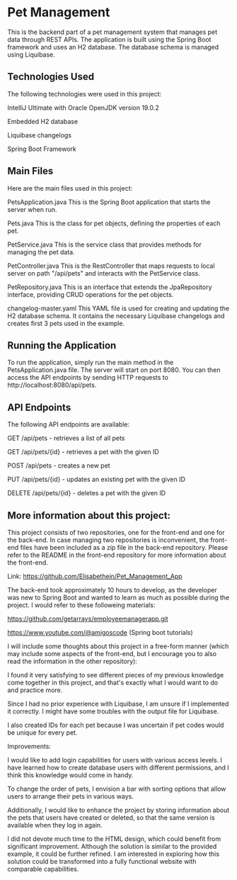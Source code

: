 # Pet Management

This is the backend part of a pet management system that manages pet data through REST APIs.
The application is built using the Spring Boot framework and uses an H2 database. The database schema is managed using Liquibase.

## Technologies Used
The following technologies were used in this project:

IntelliJ Ultimate with Oracle OpenJDK version 19.0.2

Embedded H2 database

Liquibase changelogs

Spring Boot Framework


## Main Files
Here are the main files used in this project:

PetsApplication.java
This is the Spring Boot application that starts the server when run.

Pets.java
This is the class for pet objects, defining the properties of each pet.

PetService.java
This is the service class that provides methods for managing the pet data.

PetController.java
This is the RestController that maps requests to local server on path "/api/pets" and interacts with the PetService class.

PetRepository.java
This is an interface that extends the JpaRepository interface, providing CRUD operations for the pet objects.

changelog-master.yaml
This YAML file is used for creating and updating the H2 database schema. It contains the necessary Liquibase changelogs and creates first 3 pets used in the example.

## Running the Application
To run the application, simply run the main method in the PetsApplication.java file. The server will start on port 8080.
You can then access the API endpoints by sending HTTP requests to http://localhost:8080/api/pets.

## API Endpoints
The following API endpoints are available:

GET /api/pets - retrieves a list of all pets

GET /api/pets/{id} - retrieves a pet with the given ID

POST /api/pets - creates a new pet

PUT /api/pets/{id} - updates an existing pet with the given ID

DELETE /api/pets/{id} - deletes a pet with the given ID

## More information about this project:
This project consists of two repositories, one for the front-end and one for the back-end. In case managing two repositories is inconvenient, the front-end files have been included as a zip file in the back-end repository.
Please refer to the README in the front-end repository for more information about the front-end.

Link: https://github.com/Elisabethein/Pet_Management_App

The back-end took approximately 10 hours to develop, as the developer was new to Spring Boot and wanted to learn as much as possible during the project.
I would refer to these followeing materials:

https://github.com/getarrays/employeemanagerapp.git 

https://www.youtube.com/@amigoscode (Spring boot tutorials)

I will include some thoughts about this project in a free-form manner (which may include some aspects of the front-end, but I encourage you to also read the information in the other repository):

I found it very satisfying to see different pieces of my previous knowledge come together in this project, and that's exactly what I would want to do and practice more.

Since I had no prior experience with Liquibase, I am unsure if I implemented it correctly. I might have some troubles with the output file for Liquibase.

I also created IDs for each pet because I was uncertain if pet codes would be unique for every pet.

Improvements:

I would like to add login capabilities for users with various access levels. I have learned how to create database users with different permissions, and I think this knowledge would come in handy. 

To change the order of pets, I envision a bar with sorting options that allow users to arrange their pets in various ways.

Additionally, I would like to enhance the project by storing information about the pets that users have created or deleted, so that the same version is available when they log in again.

I did not devote much time to the HTML design, which could benefit from significant improvement. Although the solution is similar to the provided example, it could be further refined.
I am interested in exploring how this solution could be transformed into a fully functional website with comparable capabilities.
